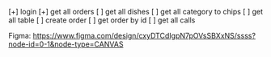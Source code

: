 [+] login
[+] get all orders 
[ ] get all dishes
[ ] get all category to chips 
[ ] get all table 
[ ] create order
[ ] get order by id 
[ ] get all calls 




Figma: https://www.figma.com/design/cxyDTCdIgpN7pOVsSBXxNS/ssss?node-id=0-1&node-type=CANVAS

